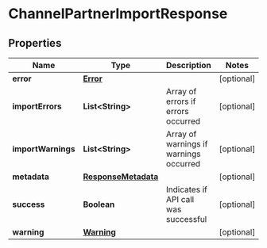 
# ChannelPartnerImportResponse

## Properties
Name | Type | Description | Notes
------------ | ------------- | ------------- | -------------
**error** | [**Error**](Error.md) |  |  [optional]
**importErrors** | **List&lt;String&gt;** | Array of errors if errors occurred |  [optional]
**importWarnings** | **List&lt;String&gt;** | Array of warnings if warnings occurred |  [optional]
**metadata** | [**ResponseMetadata**](ResponseMetadata.md) |  |  [optional]
**success** | **Boolean** | Indicates if API call was successful |  [optional]
**warning** | [**Warning**](Warning.md) |  |  [optional]



